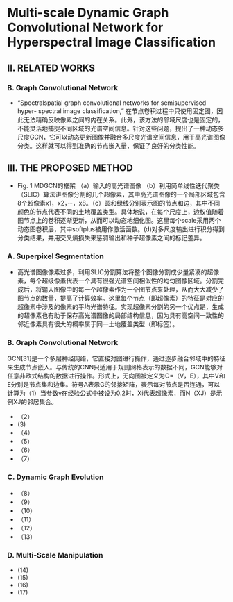 # Multi-scale Dynamic Graph Convolutional Network for Hyperspectral Image Classification #
## II. RELATED WORKS ## 
### B. Graph Convolutional Network ###
- “Spectralspatial graph convolutional networks for semisupervised hyper- spectral image classification,” 在节点卷积过程中只使用固定图，因此无法精确反映像素之间的内在关系。此外，该方法的邻域尺度也是固定的，不能灵活地捕捉不同区域的光谱空间信息。针对这些问题，提出了一种动态多尺度GCN，它可以动态更新图像并融合多尺度光谱空间信息，用于高光谱图像分类。这样就可以得到准确的节点嵌入量，保证了良好的分类性能。
## III. THE PROPOSED METHOD ##
- Fig. 1 MDGCN的框架 （a）输入的高光谱图像 （b）利用简单线性迭代聚类（SLIC）算法讲图像分割的几个超像素，其中高光谱图像的一个局部区域包含8个超像素x1，x2，···，x8。（c）圆和绿线分别表示图的节点和边，其中不同颜色的节点代表不同的土地覆盖类型。具体地说，在每个尺度上，边权值随着图节点上的卷积逐渐更新，从而可以动态地细化图。这里每个scale采用两个动态图卷积层，其中softplus被用作激活函数。(d)对多尺度输出进行积分得到分类结果，并用交叉熵损失来惩罚输出和种子超像素之间的标记差异。
### A. Superpixel Segmentation ###
- 高光谱图像像素过多，利用SLIC分割算法将整个图像分割成少量紧凑的超像素，每个超级像素代表一个具有很强光谱空间相似性的均匀图像区域。分割完成后，将输入图像中的每一个超像素作为一个图节点来处理，从而大大减少了图节点的数量，提高了计算效率。这里每个节点（即超像素）的特征是对应的超像素中涉及的像素的平均光谱特征。实现超像素分割的另一个优点是，生成的超像素也有助于保存高光谱图像的局部结构信息，因为具有高空间一致性的邻近像素具有很大的概率属于同一土地覆盖类型（即标签）。
### B. Graph Convolutional Network ###
GCN[31]是一个多层神经网络，它直接对图进行操作，通过逐步融合邻域中的特征来生成节点嵌入。与传统的CNN只适用于规则网格表示的数据不同，GCN能够对任意非欧式结构的数据进行操作。形式上，无向图被定义为G=（V，E），其中V和E分别是节点集和边集。符号A表示G的邻接矩阵，表示每对节点是否连通，可以计算为（1）当参数γ在经验公式中被设为0.2时，Xi代表超像素，而N（XJ）是示例XJ的邻居集合。
- （2）
- (3)
- （4）
- （5）
- （6）
- （7）
### C. Dynamic Graph Evolution ###
- （8）
- （9）
- （10）
- （11）
- （12）
- （13）
### D. Multi-Scale Manipulation ###
- (14)
- (15)
- (16)
- (17)
